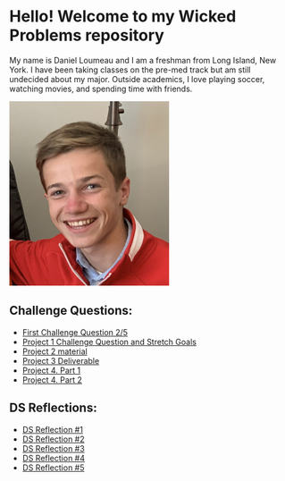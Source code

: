 # Hello! Welcome to my Wicked Problems repository

My name is Daniel Loumeau and I am a freshman from Long Island, New York. I have been taking classes on the pre-med track but am still undecided about my major. Outside academics, I love playing soccer, watching movies, and spending time with friends. 

![](https://raw.githubusercontent.com/dloumeau/data100repository/main/Screen%20Shot%202021-02-08%20at%2010.15.46%20PM.png)

## Challenge Questions:
- [First Challenge Question 2/5](CHALLENGE_QUESTION.html)
- [Project 1 Challenge Question and Stretch Goals](Spatial_Population_of_Cambodia.html)
- [Project 2 material](Project_2.html)
- [Project 3 Deliverable](Project_3_Deliverable.html)
- [Project 4. Part 1](Project_4.html)
- [Project 4. Part 2](Project_4(2).html)
## DS Reflections:
- [DS Reflection #1](test_file.html)
- [DS Reflection #2](test_file2.html)
- [DS Reflection #3](test_file3.html)
- [DS Reflection #4](testfile4.html)
- [DS Reflection #5](test_code.html)
